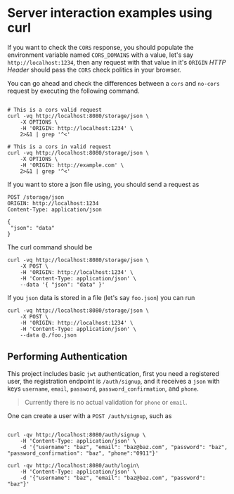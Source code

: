 # Server interaction examples using curl

If you want to check the `CORS` response, you should populate the environment variable named `CORS_DOMAINS` with a value, let's say `http://localhost:1234`, then any request with that value in it's `ORIGIN` _HTTP Header_ should pass the `CORS` check politics in your browser.

You can go ahead and check the differences between a `cors` and `no-cors` request by executing the following command.

```

# This is a cors valid request
curl -vq http://localhost:8080/storage/json \
    -X OPTIONS \
    -H 'ORIGIN: http://localhost:1234' \
    2>&1 | grep '^<'

# This is a cors in valid request
curl -vq http://localhost:8080/storage/json \
    -X OPTIONS \
    -H 'ORIGIN: http://example.com' \
    2>&1 | grep '^<'
```


If you want to store a json file using, you should send a request as

```
POST /storage/json
ORIGIN: http://localhost:1234
Content-Type: application/json

{
 "json": "data"
}
```

The curl command should be 

```
curl -vq http://localhost:8080/storage/json \
    -X POST \
    -H 'ORIGIN: http://localhost:1234' \
    -H 'Content-Type: application/json' \
    --data '{ "json": "data" }'
```

If you `json` data is stored in a file (let's say `foo.json`) you can run


```
curl -vq http://localhost:8080/storage/json \
    -X POST \
    -H 'ORIGIN: http://localhost:1234' \
    -H 'Content-Type: application/json' \
    --data @./foo.json
```

## Performing Authentication

This project includes basic `jwt` authentication, first you need a registered user,
the registration endpoint is `/auth/signup`, and it receives a `json` with keys
`username`, `email`, `password`, `password_confirmation`, and `phone`.

> Currently there is no actual validation for `phone` or `email`.

One can create a user with a `POST /auth/signup`, such as 


```

curl -qv http://localhost:8080/auth/signup \
    -H 'Content-Type: application/json' \
    -d '{"username": "baz", "email": "baz@baz.com", "password": "baz", "password_confirmation": "baz", "phone":"0911"}'

curl -qv http://localhost:8080/auth/login\
    -H 'Content-Type: application/json' \
    -d '{"username": "baz", "email": "baz@baz.com", "password": "baz"}'

```
